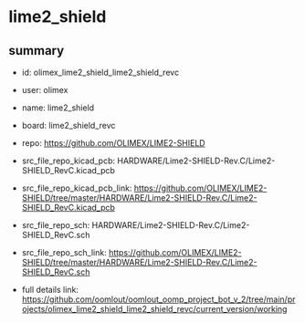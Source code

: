 # lime2_shield
 
## summary 
* id: olimex_lime2_shield_lime2_shield_revc
* user: olimex
* name: lime2_shield
* board: lime2_shield_revc
* repo: https://github.com/OLIMEX/LIME2-SHIELD
* src_file_repo_kicad_pcb: HARDWARE/Lime2-SHIELD-Rev.C/Lime2-SHIELD_RevC.kicad_pcb
* src_file_repo_kicad_pcb_link: https://github.com/OLIMEX/LIME2-SHIELD/tree/master/HARDWARE/Lime2-SHIELD-Rev.C/Lime2-SHIELD_RevC.kicad_pcb


* src_file_repo_sch: HARDWARE/Lime2-SHIELD-Rev.C/Lime2-SHIELD_RevC.sch
* src_file_repo_sch_link: https://github.com/OLIMEX/LIME2-SHIELD/tree/master/HARDWARE/Lime2-SHIELD-Rev.C/Lime2-SHIELD_RevC.sch
* full details link: https://github.com/oomlout/oomlout_oomp_project_bot_v_2/tree/main/projects/olimex_lime2_shield_lime2_shield_revc/current_version/working  







